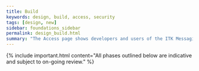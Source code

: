 ```yaml
---
title: Build
keywords: design, build, access, security
tags: [design, new]
sidebar: foundations_sidebar
permalink: design_build.html
summary: "The Access page shows developers and users of the ITK Messaging Solutions what is involved in providing a ITK Messaging Solution"
---
```


{% include important.html content="All phases outlined below are indicative and subject to on-going review." %}




